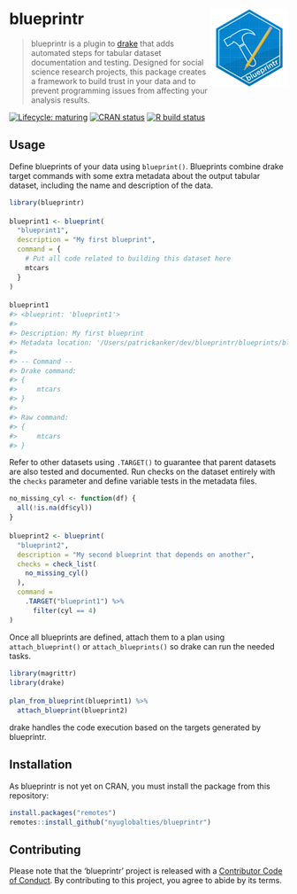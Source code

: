 
<!-- README.md is generated from README.Rmd. Please edit that file -->

# blueprintr <img src="man/figures/logo.png" align="right" height="139" />

> blueprintr is a plugin to [drake](https://github.com/ropensci/drake)
> that adds automated steps for tabular dataset documentation and
> testing. Designed for social science research projects, this package
> creates a framework to build trust in your data and to prevent
> programming issues from affecting your analysis results.

<!-- badges: start -->

[![Lifecycle:
maturing](https://img.shields.io/badge/lifecycle-maturing-blue.svg)](https://www.tidyverse.org/lifecycle/#maturing)
[![CRAN
status](https://www.r-pkg.org/badges/version/blueprintr)](https://CRAN.R-project.org/package=blueprintr)
[![R build
status](https://github.com/Global-TIES-for-Children/blueprintr/workflows/R-CMD-check/badge.svg)](https://github.com/Global-TIES-for-Children/blueprintr/actions)
<!-- badges: end -->

## Usage

Define blueprints of your data using `blueprint()`. Blueprints combine
drake target commands with some extra metadata about the output tabular
dataset, including the name and description of the data.

``` r
library(blueprintr)

blueprint1 <- blueprint(
  "blueprint1",
  description = "My first blueprint",
  command = {
    # Put all code related to building this dataset here
    mtcars
  }
)

blueprint1
#> <blueprint: 'blueprint1'>
#> 
#> Description: My first blueprint
#> Metadata location: '/Users/patrickanker/dev/blueprintr/blueprints/blueprint1.csv'
#> 
#> -- Command --
#> Drake command:
#> {
#>     mtcars
#> }
#> 
#> Raw command:
#> {
#>     mtcars
#> }
```

Refer to other datasets using `.TARGET()` to guarantee that parent
datasets are also tested and documented. Run checks on the dataset
entirely with the `checks` parameter and define variable tests in the
metadata files.

``` r
no_missing_cyl <- function(df) {
  all(!is.na(df$cyl))
}

blueprint2 <- blueprint(
  "blueprint2",
  description = "My second blueprint that depends on another",
  checks = check_list(
    no_missing_cyl()
  ),
  command =
    .TARGET("blueprint1") %>% 
      filter(cyl == 4)
)
```

Once all blueprints are defined, attach them to a plan using
`attach_blueprint()` or `attach_blueprints()` so drake can run the
needed tasks.

``` r
library(magrittr)
library(drake)

plan_from_blueprint(blueprint1) %>% 
  attach_blueprint(blueprint2)
```

drake handles the code execution based on the targets generated by
blueprintr.

## Installation

As blueprintr is not yet on CRAN, you must install the package from this
repository:

``` r
install.packages("remotes")
remotes::install_github("nyuglobalties/blueprintr")
```

## Contributing

Please note that the ‘blueprintr’ project is released with a
[Contributor Code of Conduct](.github/CODE_OF_CONDUCT.md). By
contributing to this project, you agree to abide by its terms.
